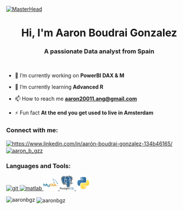 [![MasterHead](https://miro.medium.com/v2/resize:fit:679/0*tD5kEC2JYcKHH0zO.gif)](https://rishavchanda.io) 
<h1 align="center">Hi, I'm Aaron Boudrai Gonzalez</h1>
<h3 align="center">A passionate Data analyst from Spain</h3> 

- 🔭 I’m currently working on **PowerBI DAX & M**

- 🌱 I’m currently learning **Advanced R**

- 📫 How to reach me **aaron20011.ang@gmail.com**

- ⚡ Fun fact **At the end you get used to live in Amsterdam**

<h3 align="left">Connect with me:</h3>
<p align="left">
<a href="https://linkedin.com/in/https://www.linkedin.com/in/aarón-boudrai-gonzalez-134b46165/" target="blank"><img align="center" src="https://raw.githubusercontent.com/rahuldkjain/github-profile-readme-generator/master/src/images/icons/Social/linked-in-alt.svg" alt="https://www.linkedin.com/in/aarón-boudrai-gonzalez-134b46165/" height="30" width="40" /></a>
<a href="https://instagram.com/aaron_b_gzz" target="blank"><img align="center" src="https://raw.githubusercontent.com/rahuldkjain/github-profile-readme-generator/master/src/images/icons/Social/instagram.svg" alt="aaron_b_gzz" height="30" width="40" /></a>
</p>

<h3 align="left">Languages and Tools:</h3>
<p align="left"> <a href="https://git-scm.com/" target="_blank" rel="noreferrer"> <img src="https://www.vectorlogo.zone/logos/git-scm/git-scm-icon.svg" alt="git" width="40" height="40"/> </a> <a href="https://www.mathworks.com/" target="_blank" rel="noreferrer"> <img src="https://upload.wikimedia.org/wikipedia/commons/2/21/Matlab_Logo.png" alt="matlab" width="40" height="40"/> </a> <a href="https://www.mysql.com/" target="_blank" rel="noreferrer"> <img src="https://raw.githubusercontent.com/devicons/devicon/master/icons/mysql/mysql-original-wordmark.svg" alt="mysql" width="40" height="40"/> </a> <a href="https://www.postgresql.org" target="_blank" rel="noreferrer"> <img src="https://raw.githubusercontent.com/devicons/devicon/master/icons/postgresql/postgresql-original-wordmark.svg" alt="postgresql" width="40" height="40"/> </a> <a href="https://www.python.org" target="_blank" rel="noreferrer"> <img src="https://raw.githubusercontent.com/devicons/devicon/master/icons/python/python-original.svg" alt="python" width="40" height="40"/> </a> </p>

<p><img align="left" src="https://github-readme-stats.vercel.app/api/top-langs?username=aaronbgz&show_icons=true&locale=en&layout=compact" alt="aaronbgz" /></p>

<p>&nbsp;<img align="center" src="https://github-readme-stats.vercel.app/api?username=aaronbgz&show_icons=true&locale=en" alt="aaronbgz" /></p>
